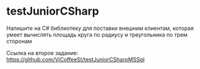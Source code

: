 # testJuniorCSharp
Напишите на C# библиотеку для поставки внешним клиентам, которая умеет вычислять площадь круга по радиусу и треугольника по трем сторонам

Ссылка на второе задание:
https://github.com/ViCoffeeSt/testJuniorCSharpMSSql
